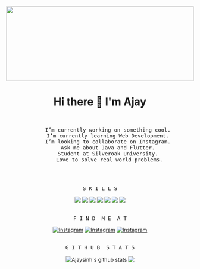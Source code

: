 <div  align="center" > 
      <img width="100%" height="200vh" src="https://raw.githubusercontent.com/gist/abnsl0014/9d726586bd9246d133a9ddc6391cd2f0/raw/9a0d296d5f8549a8872ca0c3bcfdf3166a915c9e/computer.gif"/>
      <h1>Hi there 👋 I'm Ajay</h1>
      <img src="https://komarev.com/ghpvc/?username=Ajaysinh1290&color=orange&style=flat-square&label=P+R+O+F+I+L+E+ +V+I+E+W+S" alt="">
</div>
<br>
<div align="center" >
      <pre>
      I’m currently working on something cool. 
      I’m currently learning Web Development. 
      I’m looking to collaborate on Instagram. 
      Ask me about Java and Flutter. 
      Student at Silveroak University. 
      Love to solve real world problems.
      </pre> 
<br>
<div align="center">
      <pre>S K I L L S</pre>
      <img src="https://img.shields.io/badge/c-orange?style=for-the-badge&logo=c&logoColor=22272E&labelColor=f0f0f0">
      <img src="https://img.shields.io/badge/java-orange?style=for-the-badge&logo=java&logoColor=22272E&labelColor=f0f0f0">
      <img src="https://img.shields.io/badge/flutter-orange?style=for-the-badge&logo=flutter&logoColor=22272E&labelColor=f0f0f0">
      <img src="https://img.shields.io/badge/firebase-orange?style=for-the-badge&logo=firebase&logoColor=22272E&labelColor=f0f0f0">
      <img src="https://img.shields.io/badge/html-orange?style=for-the-badge&logo=html5&logoColor=22272E&labelColor=f0f0f0">
      <img src="https://img.shields.io/badge/css-orange?style=for-the-badge&logo=firebase&logoColor=22272E&labelColor=f0f0f0">
      <img src="https://img.shields.io/badge/figma-orange?style=for-the-badge&logo=figma&logoColor=22272E&labelColor=f0f0f0">
<div>
<br>
<div align="center">
        <pre>F I N D  M E  A T</pre>
        <a href="https://www.instagram.com/ll_ajayrathod_ll/" target="_blank"><img src="https://img.shields.io/badge/Instagram-F58529?&style=for-the-badge&logo=instagram&logoColor=white" alt="Instagram"></a>
        <a href="https://www.youtube.com/channel/UCbhGYVadJsZtJzHYMWLNRRQ" target="_blank"><img src="https://img.shields.io/badge/Youtube-fd1d1d?&style=for-the-badge&logo=youtube&logoColor=white" alt="Instagram"></a>
        <a href="https://dribbble.com/Ajaysinh1290" target="_blank"><img src="https://img.shields.io/badge/Dribbble-e1306c?&style=for-the-badge&logo=dribbble&logoColor=white" alt="Instagram"></a>
</div>
<br>
<div align="center">
    <pre>G I T H U B  S T A T S</pre>
    <img align="center" src="https://github-readme-stats.anuraghazra1.vercel.app/api?username=Ajaysinh1290&show_icons=true&include_all_commits=true&title_color=F58529&icon_color=F58529" alt="Ajaysinh's github stats" /> 
    <img align="center" src="https://github-readme-stats-eight-theta.vercel.app/api/top-langs/?username=Ajaysinh1290&layout=compact&langs_count=8&title_color=F58529"/>
</div>

<br>
<br>
